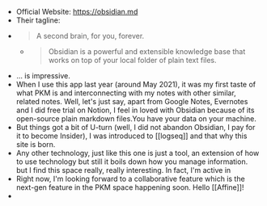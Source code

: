 - Official Website: https://obsidian.md
- Their tagline:
- > A second brain, 
   for you, forever.
	- >Obsidian is a powerful and extensible knowledge base
	  that works on top of your local folder of plain text files.
- ... is impressive.
- When I use this app last year (around May 2021), it was my first taste of what PKM is and interconnecting with my notes with other similar, related notes. Well, let's just say, apart from Google Notes, Evernotes and I did free trial on Notion, I feel in loved with Obsidian because of its open-source plain markdown files.You have your data on your machine.
- But things got a bit of U-turn (well, I did not abandon Obsidian, I pay for it to become Insider), I was introduced to [[logseq]] and that why this site is born.
- Any other technology, just like this one is just a tool, an extension of how to use technology but still it boils down how you manage information. but I find this space really, really interesting. In fact, I'm active in
- Right now, I'm looking forward to a collaborative feature which is the next-gen feature in the PKM space happening soon. Hello [[Affine]]!
-